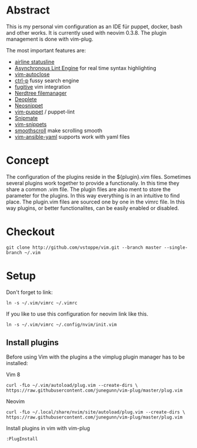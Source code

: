 # Abstract

This is my personal vim configuration as an IDE für puppet, docker, bash and other works. It is currently used with neovim 0.3.8. The plugin management is done with vim-plug.

The most important features are:
- [airline statusline](https://github.com/vim-airline/vim-airline)
- [Asynchronous Lint Engine](https://github.com/dense-analysis/ale) for real time syntax highlighting
- [vim-autoclose](https://github.com/vstoppe/vim)
- [ctrl-p](https://github.com/kien/ctrlp.vim) fussy search engine
- [fugitive](https://github.com/tpope/vim-fugitive) vim integration
- [Nerdtree filemanager](https://github.com/scrooloose/nerdtree)
- [Deoplete](https://github.com/Shougo/deoplete.nvim)
- [Neosnippet](https://github.com/Shougo/neosnippet.vim)
- [vim-puppet](https://github.com/rodjek/vim-puppet) / puppet-lint
- [Snipmate](https://github.com/garbas/vim-snipmate)
- [vim-snippets](https://github.com/honza/vim-snippets)
- [smoothscroll](https://github.com/terryma/vim-smooth-scroll) make scrolling smooth
- [vim-ansible-yaml](https://github.com/chase/vim-ansible-yaml) supports work with yaml files


# Concept

The configuration of the plugins reside in the ${plugin}.vim files. Sometimes several plugins work together to provide a functionaliy. In this time they share a common .vim file. The plugin files are also ment to store the parameter for the plugins. In this way everything is in an intuitive to find place. The plugin.vim files are sourced one by one in the vimrc file. In this way plugins, or better functionalites, can be easily enabled or disabled.


# Checkout

`git clone http://github.com/vstoppe/vim.git --branch master --single-branch ~/.vim`



# Setup

Don't forget to link:

`ln -s ~/.vim/vimrc ~/.vimrc`

If you like to use this configuration for neovim link like this.

`ln -s ~/.vim/vimrc ~/.config/nvim/init.vim`


## Install plugins


Before using Vim with the plugins a the vimplug plugin manager has to be installed:

Vim 8

`curl -fLo ~/.vim/autoload/plug.vim --create-dirs \
    https://raw.githubusercontent.com/junegunn/vim-plug/master/plug.vim`
    
    
Neovim

`curl -fLo ~/.local/share/nvim/site/autoload/plug.vim --create-dirs \
    https://raw.githubusercontent.com/junegunn/vim-plug/master/plug.vim`

Install plugins in vim with vim-plug 

`:PlugInstall`

